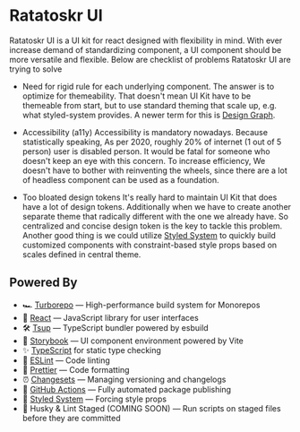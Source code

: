 # Ratatoskr UI

Ratatoskr UI is a UI kit for react designed with flexibility in mind.
With ever increase demand of standardizing component, a UI component should be
more versatile and flexible. Below are checklist of problems Ratatoskr UI are trying to solve

- Need for rigid rule for each underlying component.
  The answer is to optimize for themeability. That doesn't mean UI Kit have to be themeable from start, but to use standard theming that scale up, e.g. what styled-system provides. A newer term for this is [Design Graph](https://jxnblk.com/blog/design-graph/).

- Accessibility (a11y)
  Accessibility is mandatory nowadays. Because statistically speaking, As per 2020, roughly 20% of internet (1 out of 5 person) user is disabled person. It would be fatal for someone who doesn't keep an eye with this concern. To increase efficiency, We doesn't have to bother with reinventing the wheels, since there are a lot of headless component can be used as a foundation.

- Too bloated design tokens
  It's really hard to maintain UI Kit that does have a lot of design tokens. Additionally when we have to create another separate theme that radically different with the one we already have. So centralized and concise design token is the key to tackle this problem. Another good thing is we could utilize [Styled System](https://styled-system.com/) to quickly build customized components with constraint-based style props based on scales defined in central theme.

## Powered By

- 🏎 [Turborepo](https://turborepo.org) — High-performance build system for Monorepos
- 🚀 [React](https://reactjs.org/) — JavaScript library for user interfaces
- 🛠 [Tsup](https://github.com/egoist/tsup) — TypeScript bundler powered by esbuild
- 📖 [Storybook](https://storybook.js.org/) — UI component environment powered by Vite
- ✨ [TypeScript](https://www.typescriptlang.org/) for static type checking
- 📏 [ESLint](https://eslint.org/) — Code linting
- 💖 [Prettier](https://prettier.io) — Code formatting
- ⏰ [Changesets](https://github.com/changesets/changesets) — Managing versioning and changelogs
- 👷 [GitHub Actions](https://github.com/changesets/action) — Fully automated package publishing
- 💎 [Styled System](https://styled-system.com/) — Forcing style props
- 🐶 Husky & Lint Staged (COMING SOON) — Run scripts on staged files before they are committed
